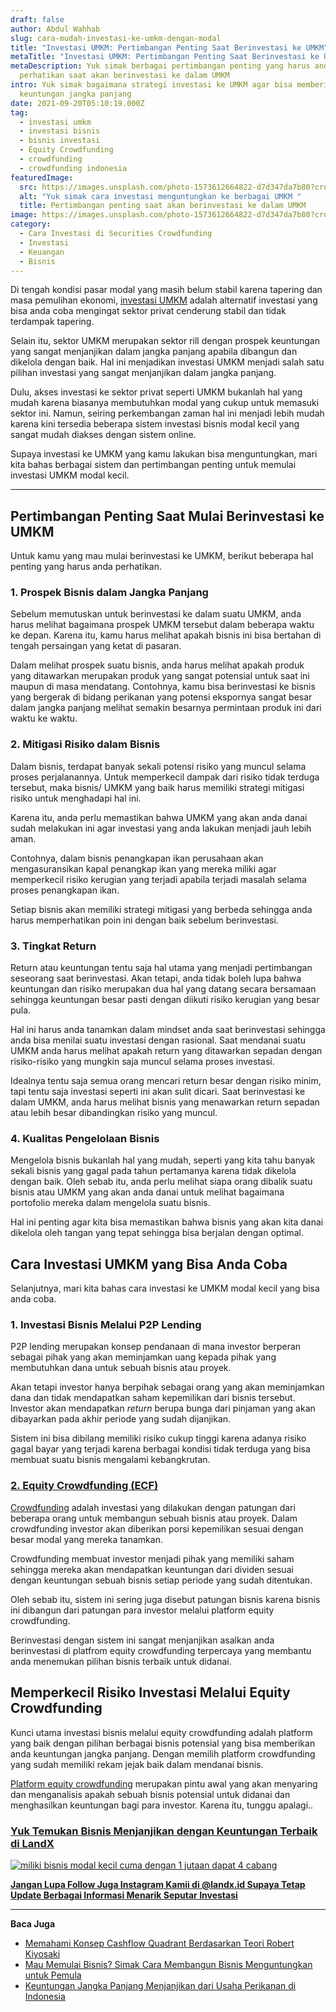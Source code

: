 ```yaml
---
draft: false
author: Abdul Wahhab
slug: cara-mudah-investasi-ke-umkm-dengan-modal
title: "Investasi UMKM: Pertimbangan Penting Saat Berinvestasi ke UMKM"
metaTitle: "Investasi UMKM: Pertimbangan Penting Saat Berinvestasi ke UMKM"
metaDescription: Yuk simak berbagai pertimbangan penting yang harus anda
  perhatikan saat akan berinvestasi ke dalam UMKM
intro: Yuk simak bagaimana strategi investasi ke UMKM agar bisa memberikan anda
  keuntungan jangka panjang
date: 2021-09-20T05:10:19.000Z
tag:
  - investasi umkm
  - investasi bisnis
  - bisnis investasi
  - Equity Crowdfunding
  - crowdfunding
  - crowdfunding indonesia
featuredImage:
  src: https://images.unsplash.com/photo-1573612664822-d7d347da7b80?crop=entropy&cs=tinysrgb&fit=max&fm=jpg&ixid=MnwxMTc3M3wwfDF8c2VhcmNofDE0fHxzbWFsbCUyMGJ1c2luZXNzfGVufDB8fHx8MTY0MDI1MDQxNg&ixlib=rb-1.2.1&q=80&w=1080
  alt: "Yuk simak cara investasi menguntungkan ke berbagai UMKM "
  title: Pertimbangan penting saat akan berinvestasi ke dalam UMKM
image: https://images.unsplash.com/photo-1573612664822-d7d347da7b80?crop=entropy&cs=tinysrgb&fit=max&fm=jpg&ixid=MnwxMTc3M3wwfDF8c2VhcmNofDE0fHxzbWFsbCUyMGJ1c2luZXNzfGVufDB8fHx8MTY0MDI1MDQxNg&ixlib=rb-1.2.1&q=80&w=1080
category:
  - Cara Investasi di Securities Crowdfunding
  - Investasi
  - Keuangan
  - Bisnis
---
```

Di tengah kondisi pasar modal yang masih belum stabil karena tapering dan masa pemulihan ekonomi, [investasi UMKM](https://landx.id/project/) adalah alternatif investasi yang bisa anda coba mengingat sektor privat cenderung stabil dan tidak terdampak tapering.

Selain itu, sektor UMKM merupakan sektor rill dengan prospek keuntungan yang sangat menjanjikan dalam jangka panjang apabila dibangun dan dikelola dengan baik. Hal ini menjadikan investasi UMKM menjadi salah satu pilihan investasi yang sangat menjanjikan dalam jangka panjang.

Dulu, akses investasi ke sektor privat seperti UMKM bukanlah hal yang mudah karena biasanya membutuhkan modal yang cukup untuk memasuki sektor ini. Namun, seiring perkembangan zaman hal ini menjadi lebih mudah karena kini tersedia beberapa sistem investasi bisnis modal kecil yang sangat mudah diakses dengan sistem online.

Supaya investasi ke UMKM yang kamu lakukan bisa menguntungkan, mari kita bahas berbagai sistem dan pertimbangan penting untuk memulai investasi UMKM modal kecil.

- - -

## Pertimbangan Penting Saat Mulai Berinvestasi ke UMKM

Untuk kamu yang mau mulai berinvestasi ke UMKM, berikut beberapa hal penting yang harus anda perhatikan.

### 1. Prospek Bisnis dalam Jangka Panjang

Sebelum memutuskan untuk berinvestasi ke dalam suatu UMKM, anda harus melihat bagaimana prospek UMKM tersebut dalam beberapa waktu ke depan. Karena itu, kamu harus melihat apakah bisnis ini bisa bertahan di tengah persaingan yang ketat di pasaran.

Dalam melihat prospek suatu bisnis, anda harus melihat apakah produk yang ditawarkan merupakan produk yang sangat potensial untuk saat ini maupun di masa mendatang. Contohnya, kamu bisa berinvestasi ke bisnis yang bergerak di bidang perikanan yang potensi ekspornya sangat besar dalam jangka panjang melihat semakin besarnya permintaan produk ini dari waktu ke waktu.

### 2. Mitigasi Risiko dalam Bisnis

Dalam bisnis, terdapat banyak sekali potensi risiko yang muncul selama proses perjalanannya. Untuk memperkecil dampak dari risiko tidak terduga tersebut, maka bisnis/ UMKM yang baik harus memiliki strategi mitigasi risiko untuk menghadapi hal ini.

Karena itu, anda perlu memastikan bahwa UMKM yang akan anda danai sudah melakukan ini agar investasi yang anda lakukan menjadi jauh lebih aman.

Contohnya, dalam bisnis penangkapan ikan perusahaan akan mengasuransikan kapal penangkap ikan yang mereka miliki agar memperkecil risiko kerugian yang terjadi apabila terjadi masalah selama proses penangkapan ikan.

Setiap bisnis akan memiliki strategi mitigasi yang berbeda sehingga anda harus memperhatikan poin ini dengan baik sebelum berinvestasi.

### 3. Tingkat Return

Return atau keuntungan tentu saja hal utama yang menjadi pertimbangan seseorang saat berinvestasi. Akan tetapi, anda tidak boleh lupa bahwa keuntungan dan risiko merupakan dua hal yang datang secara bersamaan sehingga keuntungan besar pasti dengan diikuti risiko kerugian yang besar pula.

Hal ini harus anda tanamkan dalam mindset anda saat berinvestasi sehingga anda bisa menilai suatu investasi dengan rasional. Saat mendanai suatu UMKM anda harus melihat apakah return yang ditawarkan sepadan dengan risiko-risiko yang mungkin saja muncul selama proses investasi.

Idealnya tentu saja semua orang mencari return besar dengan risiko minim, tapi tentu saja investasi seperti ini akan sulit dicari. Saat berinvestasi ke dalam UMKM, anda harus melihat bisnis yang menawarkan return sepadan atau lebih besar dibandingkan risiko yang muncul.

### 4. Kualitas Pengelolaan Bisnis

Mengelola bisnis bukanlah hal yang mudah, seperti yang kita tahu banyak sekali bisnis yang gagal pada tahun pertamanya karena tidak dikelola dengan baik. Oleh sebab itu, anda perlu melihat siapa orang dibalik suatu bisnis atau UMKM yang akan anda danai untuk melihat bagaimana portofolio mereka dalam mengelola suatu bisnis.

Hal ini penting agar kita bisa memastikan bahwa bisnis yang akan kita danai dikelola oleh tangan yang tepat sehingga bisa berjalan dengan optimal.

## Cara Investasi UMKM yang Bisa Anda Coba

Selanjutnya, mari kita bahas cara investasi ke UMKM modal kecil yang bisa anda coba.

### 1. Investasi Bisnis Melalui P2P Lending

P2P lending merupakan konsep pendanaan di mana investor berperan sebagai pihak yang akan meminjamkan uang kepada pihak yang membutuhkan dana untuk sebuah bisnis atau proyek.

Akan tetapi investor hanya berpihak sebagai orang yang akan meminjamkan dana dan tidak mendapatkan saham kepemilikan dari bisnis tersebut. Investor akan mendapatkan *return* berupa bunga dari pinjaman yang akan dibayarkan pada akhir periode yang sudah dijanjikan.

Sistem ini bisa dibilang memiliki risiko cukup tinggi karena adanya risiko gagal bayar yang terjadi karena berbagai kondisi tidak terduga yang bisa membuat suatu bisnis mengalami kebangkrutan.

### [2. Equity Crowdfunding (ECF)](https://landx.id/)

[Crowdfunding](https://landx.id/) adalah investasi yang dilakukan dengan patungan dari beberapa orang untuk membangun sebuah bisnis atau proyek. Dalam crowdfunding investor akan diberikan porsi kepemilikan sesuai dengan besar modal yang mereka tanamkan.

Crowdfunding membuat investor menjadi pihak yang memiliki saham sehingga mereka akan mendapatkan keuntungan dari dividen sesuai dengan keuntungan sebuah bisnis setiap periode yang sudah ditentukan.

Oleh sebab itu, sistem ini sering juga disebut patungan bisnis karena bisnis ini dibangun dari patungan para investor melalui platform equity crowdfunding.

Berinvestasi dengan sistem ini sangat menjanjikan asalkan anda berinvestasi di platfrom equity crowdfunding terpercaya yang membantu anda menemukan pilihan bisnis terbaik untuk didanai.

## **Memperkecil Risiko Investasi Melalui Equity Crowdfunding**

Kunci utama investasi bisnis melalui equity crowdfunding adalah platform yang baik dengan pilihan berbagai bisnis potensial yang bisa memberikan anda keuntungan jangka panjang. Dengan memilih platform crowdfunding yang sudah memiliki rekam jejak baik dalam mendanai bisnis.

[Platform equity crowdfunding](https://landx.id/) merupakan pintu awal yang akan menyaring dan menganalisis apakah sebuah bisnis potensial untuk didanai dan menghasilkan keuntungan bagi para investor. Karena itu, tunggu apalagi..

### **[Yuk Temukan Bisnis Menjanjikan dengan Keuntungan Terbaik di LandX](https://app.landx.id/?utm_source=Organic+Page&utm_medium=Content+Blog&utm_campaign=BlogLandX&utm_id=Blog)**

<!--StartFragment-->

[![miliki bisnis modal kecil cuma dengan 1 jutaan dapat 4 cabang ](https://accountgram-production.sfo2.cdn.digitaloceanspaces.com/landx_ghost/2021/11/jadi-owner-bisnis-hanya-1-jutaan-dengan-cuan-yang-sangat-menjanjikan.png)](https://app.landx.id/?utm_source=Organic+Page&utm_medium=Content+Blog&utm_campaign=BlogLandX&utm_id=Blog)

<!--EndFragment-->

**[Jangan Lupa Follow Juga Instagram Kamii di @landx.id Supaya Tetap Update Berbagai Informasi Menarik Seputar Investasi](https://www.instagram.com/landx.id/?utm_medium=copy_link)**

- - -

**Baca Juga**

* [Memahami Konsep Cashflow Quadrant Berdasarkan Teori Robert Kiyosaki](https://landx.id/blog/konsep-cashflow-quadrant-robert-kiyosaki/)
* [Mau Memulai Bisnis? Simak Cara Membangun Bisnis Menguntungkan untuk Pemula](https://landx.id/blog/mau-memulai-bisnis-simak-cara-membangun-bisnis-menguntungkan-untuk-pemula/)
* [Keuntungan Jangka Panjang Menjanjikan dari Usaha Perikanan di Indonesia](https://landx.id/blog/bisnis-perikanan-tangkap-di-indonesia/)
